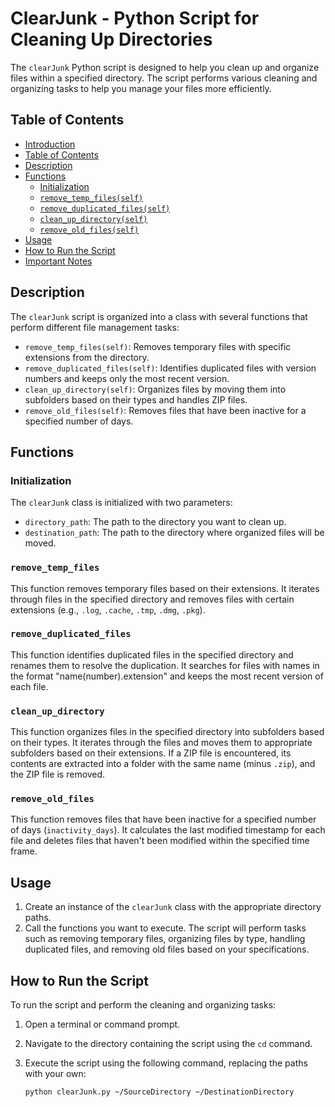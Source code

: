 # ClearJunk - Python Script for Cleaning Up Directories

The `clearJunk` Python script is designed to help you clean up and organize files within a specified directory. The script performs various cleaning and organizing tasks to help you manage your files more efficiently.

## Table of Contents

- [Introduction](#clearjunk---python-script-for-cleaning-up-directories)
- [Table of Contents](#table-of-contents)
- [Description](#description)
- [Functions](#functions)
  - [Initialization](#initialization)
  - [`remove_temp_files(self)`](#remove_temp_filesself)
  - [`remove_duplicated_files(self)`](#remove_duplicated_filesself)
  - [`clean_up_directory(self)`](#clean_up_directoryself)
  - [`remove_old_files(self)`](#remove_old_filesself)
- [Usage](#usage)
- [How to Run the Script](#how-to-run-the-script)
- [Important Notes](#important-notes)

## Description

The `clearJunk` script is organized into a class with several functions that perform different file management tasks:

- `remove_temp_files(self)`: Removes temporary files with specific extensions from the directory.
- `remove_duplicated_files(self)`: Identifies duplicated files with version numbers and keeps only the most recent version.
- `clean_up_directory(self)`: Organizes files by moving them into subfolders based on their types and handles ZIP files.
- `remove_old_files(self)`: Removes files that have been inactive for a specified number of days.

## Functions

### Initialization

The `clearJunk` class is initialized with two parameters:

- `directory_path`: The path to the directory you want to clean up.
- `destination_path`: The path to the directory where organized files will be moved.

### `remove_temp_files`

This function removes temporary files based on their extensions. It iterates through files in the specified directory and removes files with certain extensions (e.g., `.log`, `.cache`, `.tmp`, `.dmg`, `.pkg`).

### `remove_duplicated_files`

This function identifies duplicated files in the specified directory and renames them to resolve the duplication. It searches for files with names in the format "name(number).extension" and keeps the most recent version of each file.

### `clean_up_directory`

This function organizes files in the specified directory into subfolders based on their types. It iterates through the files and moves them to appropriate subfolders based on their extensions. If a ZIP file is encountered, its contents are extracted into a folder with the same name (minus `.zip`), and the ZIP file is removed.

### `remove_old_files`

This function removes files that have been inactive for a specified number of days (`inactivity_days`). It calculates the last modified timestamp for each file and deletes files that haven't been modified within the specified time frame.

## Usage

1. Create an instance of the `clearJunk` class with the appropriate directory paths.
2. Call the functions you want to execute. The script will perform tasks such as removing temporary files, organizing files by type, handling duplicated files, and removing old files based on your specifications.

## How to Run the Script

To run the script and perform the cleaning and organizing tasks:

1. Open a terminal or command prompt.
2. Navigate to the directory containing the script using the `cd` command.
3. Execute the script using the following command, replacing the paths with your own:
   
   ```bash
   python clearJunk.py ~/SourceDirectory ~/DestinationDirectory
